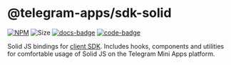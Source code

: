 # @telegram-apps/sdk-solid

[code-badge]: https://img.shields.io/badge/source-black?logo=github

[docs-badge]: https://img.shields.io/badge/documentation-blue?logo=gitbook&logoColor=white

[code-link]: https://github.com/Telegram-Mini-Apps/telegram-apps/tree/master/packages/sdk-solid

[docs-link]: https://docs.telegram-mini-apps.com/packages/telegram-apps-sdk-solid

[npm-link]: https://npmjs.com/package/@telegram-apps/sdk-solid

[npm-badge]: https://img.shields.io/npm/v/@telegram-apps/sdk-solid?logo=npm

[size-badge]: https://img.shields.io/bundlephobia/minzip/@telegram-apps/sdk-solid

[![NPM][npm-badge]][npm-link]
![Size][size-badge]
[![docs-badge]][docs-link]
[![code-badge]][code-link]

Solid JS bindings
for [client SDK](https://docs.telegram-mini-apps.com/packages/telegram-apps-sdk). Includes
hooks, components and utilities
for comfortable usage of Solid JS on the Telegram Mini Apps platform.
